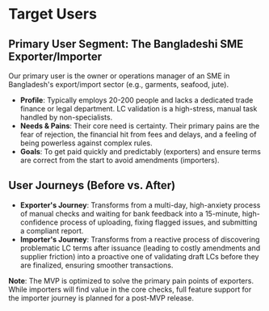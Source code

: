 # Target Users

## Primary User Segment: The Bangladeshi SME Exporter/Importer

Our primary user is the owner or operations manager of an SME in Bangladesh's export/import sector (e.g., garments, seafood, jute).

- **Profile**: Typically employs 20-200 people and lacks a dedicated trade finance or legal department. LC validation is a high-stress, manual task handled by non-specialists.
- **Needs & Pains**: Their core need is certainty. Their primary pains are the fear of rejection, the financial hit from fees and delays, and a feeling of being powerless against complex rules.
- **Goals**: To get paid quickly and predictably (exporters) and ensure terms are correct from the start to avoid amendments (importers).

## User Journeys (Before vs. After)

- **Exporter's Journey**: Transforms from a multi-day, high-anxiety process of manual checks and waiting for bank feedback into a 15-minute, high-confidence process of uploading, fixing flagged issues, and submitting a compliant report.
- **Importer's Journey**: Transforms from a reactive process of discovering problematic LC terms after issuance (leading to costly amendments and supplier friction) into a proactive one of validating draft LCs before they are finalized, ensuring smoother transactions.

**Note**: The MVP is optimized to solve the primary pain points of exporters. While importers will find value in the core checks, full feature support for the importer journey is planned for a post-MVP release.
